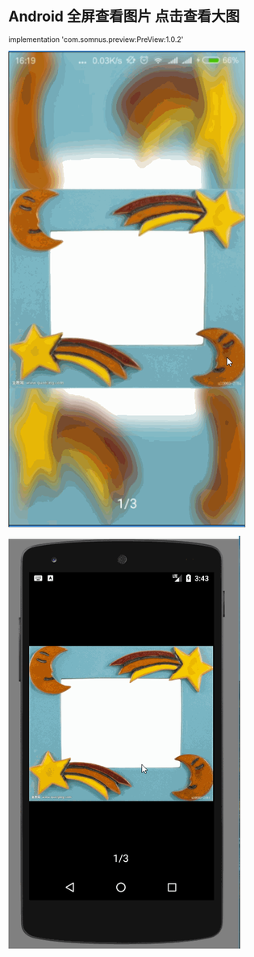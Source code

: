 # Android 全屏查看图片  点击查看大图

implementation 'com.somnus.preview:PreView:1.0.2'



![](https://github.com/SomnusWu/AndroidPhotoViewDemo/blob/master/imags/xx11Cs2.gif)

![](https://github.com/SomnusWu/AndroidPhotoViewDemo/blob/master/imags/xx11Cs.gif)
